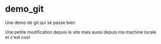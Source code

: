 # demo_git
Une demo de git
qui se passe bien


Une petite modification depuis le site
mais aussi depuis ma machine locale et c'est cool
